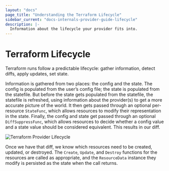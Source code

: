 ```yaml
---
layout: "docs"
page_title: "Understanding the Terraform Lifecycle"
sidebar_current: "docs-internals-provider-guide-lifecycle"
description: |-
  Information about the lifecycle your provider fits into.
---
```


# Terraform Lifecycle
Terraform runs follow a predictable lifecycle: gather information, detect diffs, apply updates, set state.

Information is gathered from two places: the config and the state. The config is populated from the user’s config file; the state is populated from the statefile. But before the state gets populated from the statefile, the statefile is refreshed, using information about the provider(s) to get a more accurate picture of the world. It then gets passed through an optional per-resource `StateFunc`, which allows resources to modify their representation in the state. Finally, the config and state get passed through an optional `DiffSuppressFunc`, which allows resources to decide whether a config value and a state value should be considered equivalent. This results in our diff.

![Terraform Provider Lifecycle](docs/lifecycle-diagram.png)

Once we have that diff, we know which resources need to be created, updated, or destroyed. The `Create`, `Update`, and `Destroy` functions for the resources are called as appropriate, and the `ResourceData` instance they modify is persisted as the state when the call returns.
